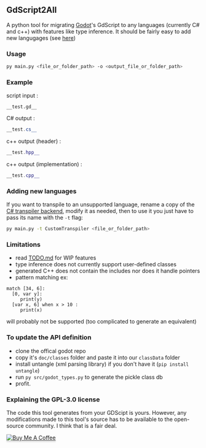 ## GdScript2All
A python tool for migrating [Godot](https://github.com/godotengine/godot)'s GdScript to any languages (currently C# and c++) with features like type inference.
It should be fairly easy to add new langugages (see [here](#Adding-new-languages))

### Usage
```bash
py main.py <file_or_folder_path> -o <output_file_or_folder_path>
```

### Example
script input :
```GDScript
__test.gd__
```
C# output :
```cs
__test.cs__
```
c++ output (header) :
```c++
__test.hpp__
```
c++ output (implementation) :
```c++
__test.cpp__
```

### Adding new languages
If you want to transpile to an unsupported language, rename a copy of the [C# transpiler backend](src/CsharpTranspiler.py),
modify it as needed, then to use it you just have to pass its name with the ```-t``` flag:
```bash
py main.py -t CustomTranspiler <file_or_folder_path>
```

### Limitations
- read [TODO.md](TODO.md) for WIP features
- type inference does not currently support user-defined classes
- generated C++ does not contain the includes nor does it handle pointers
- pattern matching ex:  
```GDScript
match [34, 6]:
  [0, var y]:
     print(y)
  [var x, 6] when x > 10 :
     print(x)
```
will probably not be supported (too complicated to generate an equivalent)

### To update the API definition
* clone the offical godot repo
* copy it's ```doc/classes``` folder and paste it into our ```classData``` folder
* install untangle (xml parsing library) if you don't have it (```pip install untangle```)
* run ```py src/godot_types.py``` to generate the pickle class db
* profit.

### Explaining the GPL-3.0 license
The code this tool generates from your GDScipt is yours.
However, any modifications made to this tool's source has to be available to the open-source community.
I think that is a fair deal.
  
<a href="https://www.buymeacoffee.com/Lcbx" target="_blank"><img src="https://www.buymeacoffee.com/assets/img/custom_images/orange_img.png" alt="Buy Me A Coffee" style="box-shadow: 0px 3px 2px 0px rgba(190, 190, 190, 0.5) !important;-webkit-box-shadow: 0px 3px 2px 0px rgba(190, 190, 190, 0.5) !important;" ></a>

